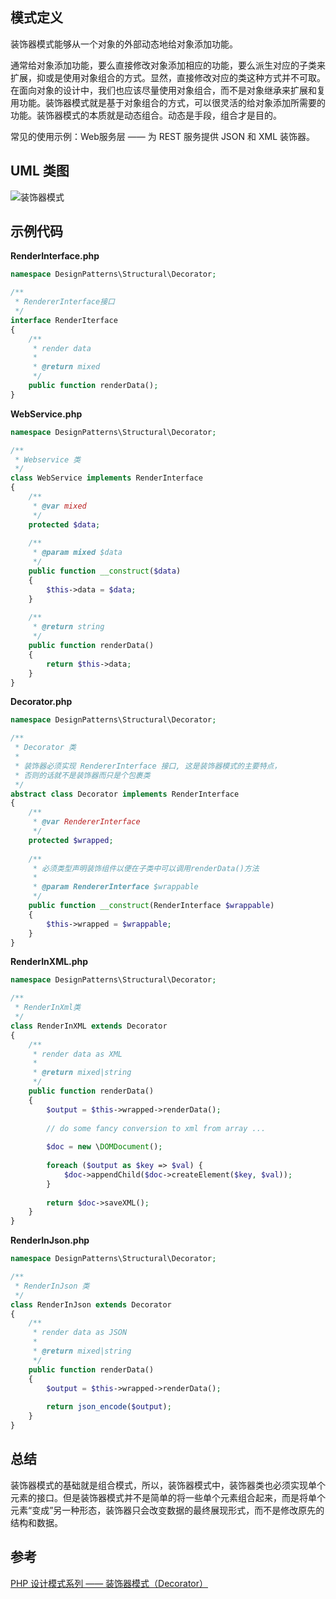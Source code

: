 ## 模式定义
装饰器模式能够从一个对象的外部动态地给对象添加功能。

通常给对象添加功能，要么直接修改对象添加相应的功能，要么派生对应的子类来扩展，抑或是使用对象组合的方式。显然，直接修改对应的类这种方式并不可取。在面向对象的设计中，我们也应该尽量使用对象组合，而不是对象继承来扩展和复用功能。装饰器模式就是基于对象组合的方式，可以很灵活的给对象添加所需要的功能。装饰器模式的本质就是动态组合。动态是手段，组合才是目的。

常见的使用示例：Web服务层 —— 为 REST 服务提供 JSON 和 XML 装饰器。


## UML 类图
![装饰器模式](http://cnd.qiniu.lin07ux.cn/markdown/1467693466744.png)


## 示例代码

**RenderInterface.php**

```php
namespace DesignPatterns\Structural\Decorator;

/**
 * RendererInterface接口
 */
interface RenderIterface
{
    /**
     * render data
     *
     * @return mixed
     */
    public function renderData();
}
```

**WebService.php**

```php
namespace DesignPatterns\Structural\Decorator;

/**
 * Webservice 类
 */
class WebService implements RenderInterface
{
    /**
     * @var mixed
     */
    protected $data;
    
    /**
     * @param mixed $data
     */
    public function __construct($data)
    {
        $this->data = $data;
    }
    
    /**
     * @return string
     */
    public function renderData()
    {
        return $this->data;
    }
}
```

**Decorator.php**

```php
namespace DesignPatterns\Structural\Decorator;

/**
 * Decorator 类
 * 
 * 装饰器必须实现 RendererInterface 接口, 这是装饰器模式的主要特点，
 * 否则的话就不是装饰器而只是个包裹类
 */
abstract class Decorator implements RenderInterface
{
    /**
     * @var RendererInterface
     */
    protected $wrapped;
    
    /**
     * 必须类型声明装饰组件以便在子类中可以调用renderData()方法
     *
     * @param RendererInterface $wrappable
     */
    public function __construct(RenderInterface $wrappable)
    {
        $this->wrapped = $wrappable;
    }
}
```

**RenderInXML.php**

```php
namespace DesignPatterns\Structural\Decorator;

/**
 * RenderInXml类
 */
class RenderInXML extends Decorator
{
    /**
     * render data as XML
     *
     * @return mixed|string
     */
    public function renderData()
    {
        $output = $this->wrapped->renderData();
        
        // do some fancy conversion to xml from array ...
        
        $doc = new \DOMDocument();
        
        foreach ($output as $key => $val) {
            $doc->appendChild($doc->createElement($key, $val));
        }
        
        return $doc->saveXML();
    }
}
```

**RenderInJson.php**

```php
namespace DesignPatterns\Structural\Decorator;

/**
 * RenderInJson 类
 */
class RenderInJson extends Decorator
{
    /**
     * render data as JSON
     *
     * @return mixed|string
     */
    public function renderData()
    {
        $output = $this->wrapped->renderData();
        
        return json_encode($output);
    }
}
```


## 总结
装饰器模式的基础就是组合模式，所以，装饰器模式中，装饰器类也必须实现单个元素的接口。但是装饰器模式并不是简单的将一些单个元素组合起来，而是将单个元素“变成”另一种形态，装饰器只会改变数据的最终展现形式，而不是修改原先的结构和数据。


## 参考
[PHP 设计模式系列 —— 装饰器模式（Decorator）](http://laravelacademy.org/post/2760.html)

